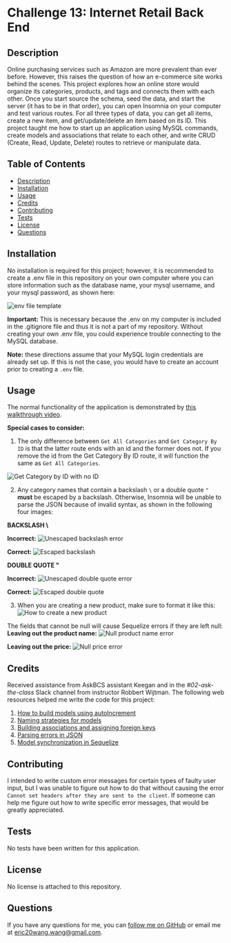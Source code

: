 # Challenge 13: Internet Retail Back End

## Description
Online purchasing services such as Amazon are more prevalent than ever before. However, this raises the question of how an e-commerce site works behind the scenes. This project explores how an online store would organize its categories, products, and tags and connects them with each other. Once you start source the schema, seed the data, and start the server (it has to be in that order), you can open Insomnia on your computer and test various routes. For all three types of data, you can get all items, create a new item, and get/update/delete an item based on its ID. This project taught me how to start up an application using MySQL commands, create models and associations that relate to each other, and write CRUD (Create, Read, Update, Delete) routes to retrieve or manipulate data.

## Table of Contents
- [Description](#description)
- [Installation](#installation)
- [Usage](#usage)
- [Credits](#credits)
- [Contributing](#contributing)
- [Tests](#tests)
- [License](#license)
- [Questions](#questions)

## Installation
No installation is required for this project; however, it is recommended to create a .env file in this repository on your own computer where you can store information such as the database name, your mysql username, and your mysql password,  as shown here:

![env file template](Assets/env_file.png)

**Important:** This is necessary because the .env on my computer is included in the .gitignore file and thus it is not a part of my repository. Without creating your own .env file, you could experience trouble connecting to the MySQL database.

**Note:** these directions assume that your MySQL login credentials are already set up. If this is not the case, you would have to create an account prior to creating a `.env` file.

## Usage
The normal functionality of the application is demonstrated by [this walkthrough video](https://www.youtube.com/watch?v=aFXkU_Sb8r4).

**Special cases to consider:**

1. The only difference between `Get All Categories` and `Get Category By ID` is that the latter route ends with an id and the former does not. If you remove the id from the Get Category By ID route, it will function the same as `Get All Categories`.

![Get Category by ID with no ID](Assets/get_category_by_id_without_id.png)

2. Any category names that contain a backslash `\` or a double quote `"` **must** be escaped by a backslash. Otherwise, Insomnia will be unable to parse the JSON because of invalid syntax, as shown in the following four images:

**BACKSLASH \\**

**Incorrect:**
![Unescaped backslash error](Assets/unescaped_backslash_error.png)

**Correct:**
![Escaped backslash](Assets/escaped_backslash.png)

**DOUBLE QUOTE "**

**Incorrect:**
![Unescaped double quote error](Assets/unescaped_double_quote_error.png)

**Correct:**
![Escaped double quote](Assets/escaped_double_quote.png)

3. When you are creating a new product, make sure to format it like this:
![How to create a new product](Assets/how_to_create_new_product.png)

The fields that cannot be null will cause Sequelize errors if they are left null:
**Leaving out the product name:**
![Null product name error](Assets/null_product_name_error.png)

**Leaving out the price:**
![Null price error](Assets/null_price_error.png)

## Credits
Received assistance from AskBCS assistant Keegan and in the *#02-ask-the-class* Slack channel from instructor Robbert Wijtman. The following web resources helped me write the code for this project:

1. [How to build models using autoIncrement](https://sequelize.org/docs/v6/core-concepts/model-basics/)
2. [Naming strategies for models](https://sequelize.org/docs/v7/models/naming-strategies/)
3. [Building associations and assigning foreign keys](https://openclassrooms.com/en/courses/2071486-retrieve-data-using-sql/5758019-create-an-association-table)
4. [Parsing errors in JSON](https://udn.realityripple.com/docs/Web/JavaScript/Reference/Errors/JSON_bad_parse)
5. [Model synchronization in Sequelize](https://sequelize.org/docs/v7/models/model-synchronization/)

## Contributing
I intended to write custom error messages for certain types of faulty user input, but I was unable to figure out how to do that without causing the error `Cannot set headers after they are sent to the client`. If someone can help me figure out how to write specific error messages, that would be greatly appreciated.

## Tests
No tests have been written for this application.

## License
No license is attached to this repository.

## Questions
If you have any questions for me, you can [follow me on GitHub](https://github.com/GimmeKitties711) or email me at eric20wang.wang@gmail.com.
